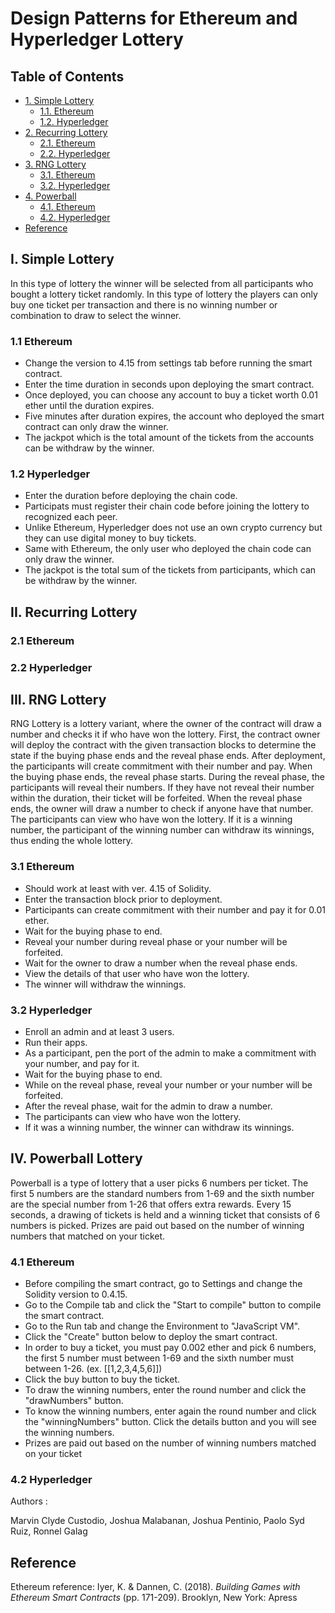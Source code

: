 # Design Patterns for Ethereum and Hyperledger Lottery

## Table of Contents
<!-- TOC -->
- [1. Simple Lottery](#1-simple-lottery)
    - [1.1. Ethereum](#11-ethereum)
    - [1.2. Hyperledger](#12-hyperledger)
- [2. Recurring Lottery](#2-recurring-lottery)
    - [2.1. Ethereum](#21-ethereum)
    - [2.2. Hyperledger](#22-hyperledger)
- [3. RNG Lottery](#3-rng-lottery)
    - [3.1. Ethereum](#31-ethereum)
    - [3.2. Hyperledger](#32-hyperledger)
- [4. Powerball](#4-powerball)
    - [4.1. Ethereum](#41-ethereum)
    - [4.2. Hyperledger](#42-hyperledger)
- [Reference](#reference)
<!-- /TOC -->

## I. Simple Lottery
In this type of lottery the winner will be selected from all participants who bought a lottery ticket randomly. In this type of lottery the players can only buy one ticket per transaction and there is no winning number or combination to draw to select the winner.
### 1.1 Ethereum
 * Change the version to 4.15 from settings tab before running the smart contract.
 * Enter the time duration in seconds upon deploying the smart contract.
 * Once deployed, you can choose any account to buy a ticket worth 0.01 ether until the duration expires.
 * Five minutes after duration expires, the account who deployed the smart contract can only draw the winner.
 * The jackpot which is the total amount of the tickets from the accounts can be withdraw by the winner.
### 1.2 Hyperledger
 * Enter the duration before deploying the chain code.
 * Participats must register their chain code before joining the lottery to recognized each peer.
 * Unlike Ethereum, Hyperledger does not use an own crypto currency but they can use digital money to buy tickets.
 * Same with Ethereum, the only user who deployed the chain code can only draw the winner.
 * The jackpot is the total sum of the tickets from participants, which can be withdraw by the winner.
## II. Recurring Lottery
### 2.1 Ethereum
### 2.2 Hyperledger
## III. RNG Lottery
RNG Lottery is a lottery variant, where the owner of the contract will draw a number and checks it if who have won the lottery. First, the contract owner will deploy the contract with the given transaction blocks to determine the state if the buying phase ends and the reveal phase ends. After deployment, the participants will create commitment with their number and pay. When the buying phase ends, the reveal phase starts. During the reveal phase, the participants will reveal their numbers. If they have not reveal their number within the duration, their ticket will be forfeited. When the reveal phase ends, the owner will draw a number to check if anyone have that number. The participants can view who have won the lottery. If it is a winning number, the participant of the winning number can withdraw its winnings, thus ending the whole lottery.
### 3.1 Ethereum
  * Should work at least with ver. 4.15 of Solidity.
  * Enter the transaction block prior to deployment.
  * Participants can create commitment with their number and pay it for 0.01 ether.
  * Wait for the buying phase to end. 
  * Reveal your number during reveal phase or your number will be forfeited.
  * Wait for the owner to draw a number when the reveal phase ends.
  * View the details of that user who have won the lottery.
  * The winner will withdraw the winnings.
### 3.2 Hyperledger
  * Enroll an admin and at least 3 users.
  * Run their apps. 
  * As a participant, pen the port of the admin to make a commitment with your number, and pay for it.
  * Wait for the buying phase to end. 
  * While on the reveal phase, reveal your number or your number will be forfeited.
  * After the reveal phase, wait for the admin to draw a number. 
  * The participants can view who have won the lottery.
  * If it was a winning number, the winner can withdraw its winnings.
## IV. Powerball Lottery
Powerball is a type of lottery that a user picks 6 numbers per ticket. The first 5 numbers are the standard numbers from 1-69 and the sixth number are the special number from 1-26 that offers extra rewards. Every 15 seconds, a drawing of tickets is held and a winning ticket that consists of 6 numbers is picked. Prizes are paid out based on the number of winning numbers that matched on your ticket. 
### 4.1 Ethereum
 * Before compiling the smart contract, go to Settings and change the Solidity version to 0.4.15.
 * Go to the Compile tab and click the "Start to compile" button to compile the smart contract.
 * Go to the Run tab and change the Environment to "JavaScript VM".
 * Click the "Create" button below to deploy the smart contract.
 * In order to buy a ticket, you must pay 0.002 ether and pick 6 numbers, the first 5 number must between 1-69 and the sixth number must     between 1-26. (ex. [[1,2,3,4,5,6]])
 * Click the buy button to buy the ticket.
 * To draw the winning numbers, enter the round number and click the "drawNumbers" button.
 * To know the winning numbers, enter again the round number and click the "winningNumbers" button. Click the details button and you will     see the winning numbers.
 * Prizes are paid out based on the number of winning numbers matched on your ticket
### 4.2 Hyperledger
Authors :

Marvin Clyde Custodio, Joshua Malabanan, Joshua Pentinio, Paolo Syd Ruiz, Ronnel Galag

## Reference

Ethereum reference: Iyer, K. & Dannen, C. (2018). _Building Games with Ethereum Smart Contracts_ (pp. 171-209). Brooklyn, New York: Apress
